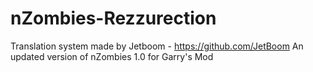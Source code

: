 # nZombies-Rezzurection
Translation system made by Jetboom - https://github.com/JetBoom
An updated version of nZombies 1.0 for Garry's Mod

